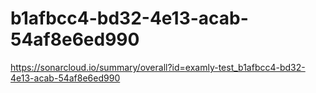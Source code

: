 # b1afbcc4-bd32-4e13-acab-54af8e6ed990
https://sonarcloud.io/summary/overall?id=examly-test_b1afbcc4-bd32-4e13-acab-54af8e6ed990
